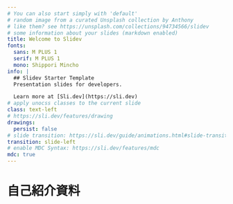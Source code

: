 ```yaml
---
# You can also start simply with 'default'
# random image from a curated Unsplash collection by Anthony
# like them? see https://unsplash.com/collections/94734566/slidev
# some information about your slides (markdown enabled)
title: Welcome to Slidev
fonts:
  sans: M PLUS 1
  serif: M PLUS 1
  mono: Shippori Mincho
info: |
  ## Slidev Starter Template
  Presentation slides for developers.

  Learn more at [Sli.dev](https://sli.dev)
# apply unocss classes to the current slide
class: text-left
# https://sli.dev/features/drawing
drawings:
  persist: false
# slide transition: https://sli.dev/guide/animations.html#slide-transitions
transition: slide-left
# enable MDC Syntax: https://sli.dev/features/mdc
mdc: true
---
```


# 自己紹介資料

<Title />

---

# 目次

<Agenda />

---

# 自己紹介

<Intro />

---

# プログラミング経験

<Experience />

---

# Webアプリ作成

<WebAppIntro />

---

# Webアプリ作成 -落ちものゲーム

<WebAppTsubo />
<!-- 利用した技術、入れる余裕あったら入れたい -->

---

# Webアプリ作成 -日報作成アプリ

<WebAppDounatsu />
<!-- 利用した技術、入れる余裕あったら入れたい -->
---

# インターン

<Intern />

---

# キャリアビジョン

<Career />

---

<CareerDetail
  title="チームビルディング"
  detailTitle="チームメンバーのポテンシャルを引き出す人材になる"
  :details="[
    'コミュニケーションのバランサー',
    '過不足のない仕組み作り',
    '継続的な改善活動',
  ]"
/>
---

<CareerDetail
  title="技術力"
  detailTitle="技術力でチームを引っ張る"
  :details="[
    '最新技術のキャッチアップと広報',
    '技術の深い理解とニッチなユースケースへの対応',
  ]"
/>
---

<CareerDetail
  title="当事者意識"
  detailTitle="サービス全体に当事者意識を持つ"
  :details="[
    'ビジネス側も意識しながら働く',
    '利用しているOSSに当事者意識を持つ',
  ]"
/>
---

# これからやりたいこと

<FromNow />

---

<Thankyou />
